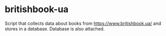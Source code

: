# britishbook-ua

Script that collects data about books from https://www.britishbook.ua/ and stores in a database.
Database is also attached.
